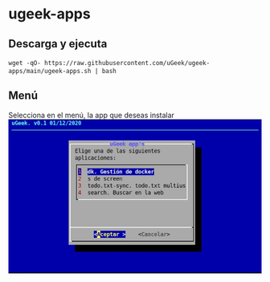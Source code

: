 # ugeek-apps

## Descarga y ejecuta
```
wget -qO- https://raw.githubusercontent.com/uGeek/ugeek-apps/main/ugeek-apps.sh | bash
``` 



## Menú
Selecciona en el menú, la app que deseas instalar
![ugeek-apps](ugeek-apps.jpg)
